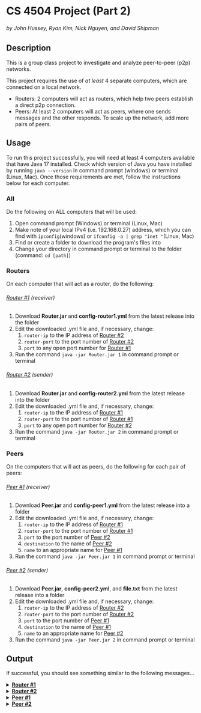 <h1>CS 4504 Project (Part 2)</h1>
<h6>by John Hussey, Ryan Kim, Nick Nguyen, and David Shipman</h6>

<h2>Description</h2>
<p>This is a group class project to investigate and analyze peer-to-peer (p2p) networks.</p>
<p>This project requires the use of <em>at least</em> 4 separate computers, which are connected on a local network.</p>
<ul>
    <li>Routers: 2 computers will act as routers, which help two peers establish a direct p2p connection.</li>
    <li>Peers: At least 2 computers will act as peers, where one sends messages and the other responds. To scale up the network, add more pairs of peers.
</ul>

<h2>Usage</h2>
<p>To run this project successfully, you will need at least 4 computers available that have Java 17 installed. Check which version of Java you have installed by running <code>java --version</code> in command prompt (windows) or terminal (Linux, Mac). Once those requirements are met, follow the instructions below for each computer.</p>

<h3>All</h3>
<p>Do the following on ALL computers that will be used:</p>
<ol>
    <li>Open command prompt (Windows) or terminal (Linux, Mac)</li>
    <li>Make note of your local IPv4 (i.e. 192.168.0.27) address, which you can find with <code>ipconfig</code>(windows) or <code>ifconfig -a | grep "inet "</code>(Linux, Mac)</li>
    <li>Find or create a folder to download the program's files into</li>
    <li>Change your directory in command prompt or terminal to the folder (command: <code>cd [path]</code>)</li>
</ol>

<h3>Routers</h3>
On each computer that will act as a router, do the following:

<h6><u>Router #1</u> (receiver)</h6>
<ol>
    <li>Download <b>Router.jar</b> and <b>config-router1.yml</b> from the latest release into the folder</li>
    <li>
        Edit the downloaded .yml file and, if necessary, change:
        <ol>
            <li><code>router-ip</code> to the IP address of <u>Router #2</u></li>
            <li><code>router-port</code> to the port number of <u>Router #2</u></li>
            <li><code>port</code> to any open port number for <u>Router #1</u></li>
        </ol>
    </li>
    <li>Run the command <code>java -jar Router.jar 1</code> in command prompt or terminal</li>
</ol>

<h6><u>Router #2</u> (sender)</h6>
<ol>
    <li>Download <b>Router.jar</b> and <b>config-router2.yml</b> from the latest release into the folder</li>
    <li>
        Edit the downloaded .yml file and, if necessary, change:
        <ol>
            <li><code>router-ip</code> to the IP address of <u>Router #1</u></li>
            <li><code>router-port</code> to the port number of <u>Router #1</u></li>
            <li><code>port</code> to any open port number for <u>Router #2</u></li>
        </ol>
    </li>
    <li>Run the command <code>java -jar Router.jar 2</code> in command prompt or terminal</li>
</ol>



<h3>Peers</h3>
<p>On the computers that will act as peers, do the following for each pair of peers:</p>
<h6><u>Peer #1</u> (receiver)</h6>
<ol>
    <li>Download <b>Peer.jar</b> and <b>config-peer1.yml</b> from the latest release into a folder</li>
    <li>
        Edit the downloaded .yml file and, if necessary, change:
        <ol>
            <li><code>router-ip</code> to the IP address of <u>Router #1</u></li>
            <li><code>router-port</code> to the port number of <u>Router #1</u></li>
            <li><code>port</code> to the port number of <u>Peer #2</u></li>
            <li><code>destination</code> to the name of <u>Peer #2</u></li>
            <li><code>name</code> to an appropriate name for <u>Peer #1</u></li>
        </ol>
    </li>
    <li>Run the command <code>java -jar Peer.jar 1</code> in command prompt or terminal</li>
</ol>

<h6><u>Peer #2</u> (sender)</h6>
<ol>
    <li>Download <b>Peer.jar</b>, <b>config-peer2.yml</b>, and <b>file.txt</b> from the latest release into a folder</li>
    <li>
        Edit the downloaded .yml file and, if necessary, change:
        <ol>
            <li><code>router-ip</code> to the IP address of <u>Router #2</u></li>
            <li><code>router-port</code> to the port number of <u>Router #2</u></li>
            <li><code>port</code> to the port number of <u>Peer #1</u></li>
            <li><code>destination</code> to the name of <u>Peer #1</u></li>
            <li><code>name</code> to an appropriate name for <u>Peer #2</u></li>
        </ol>
    </li>
    <li>Run the command <code>java -jar Peer.jar 2</code> in command prompt or terminal</li>
</ol>

<h2>Output</h2>
<p>If successful, you should see something similar to the following messages...</p>
<details>
    <summary><b><u>Router #1</u></b></summary>
    <blockquote>
        ServerRouter1 is listening on port 5555...<br/>
        Accepted connection from ServerRouter2 @ 127.0.0.1:5555!<br/>
        <br/>
        ServerRouter1 is listening on port 5555...<br/>
        Accepted connection from Peer @ 127.0.0.1:5555<br/>
        <br/>
        #0. ServerRouter1 <--- Peer (greeting): A1<br/>
        #0. ServerRouter1 ---> A1 (greeting): Hello, A1 @ 127.0.0.1:62793!<br/>
        #0. ServerRouter1 <--- A1 (destination): B4<br/>
        ServerRouter1 is listening on port 5555...<br/>
        #0. Waiting 10 seconds...<br/>
        #0. Asking ServerRouter2 for IP address of B4...<br/>
        #0. ServerRouter1 ---> ServerRouter2 (destination): B4<br/>
        #0. ServerRouter1 <--- ServerRouter2 (destination): A1<br/>
        #0. Finding IP address of A1 for ServerRouter2...<br/>
        #0. Routing lookup took 3700 ns<br/>
        #0. ServerRouter1 ---> ServerRouter2 (IP of A1): 127.0.0.1<br/>
        #0. ServerRouter1 <--- ServerRouter2 (IP of B4): 127.0.0.1<br/>
        #0. ServerRouter1 ---> A1 (IP of B4): 127.0.0.1
    </blockquote>
</details>
<details>
    <summary><b><u>Router #2</u></b></summary>
    <blockquote>
        Connected to ServerRouter1 @ 127.0.0.1:5555!<br/>
        ServerRouter2 is listening on port 5556...<br/>
        Accepted connection from Peer @ 127.0.0.1:5556!<br/>
        <br/>
        #0. ServerRouter2 <--- Peer (greeting): B4<br/>
        #0. ServerRouter2 ---> B4 (greeting): Hello, B4 @ 127.0.0.1:62784!<br/>
        #0. ServerRouter2 <--- B4 (destination): A1<br/>
        ServerRouter2 is listening on port 5556...<br/>
        #0. Waiting 10 seconds...<br/>
        #0. Asking ServerRouter1 for IP address of A1...<br/>
        #0. ServerRouter2 ---> ServerRouter1 (destination): A1<br/>
        #0. ServerRouter2 <--- ServerRouter1 (destination): B4<br/>
        #0. Finding IP address of B4 for ServerRouter1...<br/>
        #0. Routing lookup took 7700 ns<br/>
        #0. ServerRouter2 ---> ServerRouter1 (IP of B4): 127.0.0.1<br/>
        #0. ServerRouter2 <--- ServerRouter1 (IP of A1): 127.0.0.1<br/>
        #0. ServerRouter2 ---> B4 (IP of A1): 127.0.0.1
    </blockquote>
</details>
<details>
    <summary><b><u>Peer #1</u></b></summary>
    <blockquote>
        Connected to ServerRouter @ 127.0.0.1:5556!<br/>
        B4 ---> ServerRouter (greeting): B4<br/>
        B4 <--- ServerRouter (greeting): Hello, B4 @ 127.0.0.1:62784!<br/>
        B4 ---> ServerRouter (destination): A1<br/>
        B4 <--- ServerRouter (destination IP): 127.0.0.1<br/>
        Disconnected from ServerRouter!<br/>
        <br/>
        B4 is listening on port 5550...<br/>
        Accepted connection from A1 @ 127.0.0.1:5550!<br/>
        <br/>
        B4 <--- A1 (message): Genesis 1:1 In the beginning ... coffin in Egypt.<br/>
        B4 ---> A1 (response): GENESIS 1:1 IN THE BEGINNING ... COFFIN IN EGYPT.<br/>
        Disconnected from A1!
    </blockquote>
</details>
<details>
    <summary><b><u>Peer #2</u></b></summary>
    <blockquote>
        Connected to ServerRouter @ 127.0.0.1:5555!<br/>
        A1 ---> ServerRouter (greeting): A1<br/>
        A1 <--- ServerRouter (greeting): Hello, A1 @ 127.0.0.1:62793!<br/>
        A1 ---> ServerRouter (destination): B4<br/>
        A1 <--- ServerRouter (destination IP): 127.0.0.1<br/>
        Disconnected from ServerRouter!<br/>
        <br/>
        Connected to B4 @ 127.0.0.1:5550!<br/>
        A1 ---> B4 (message): Genesis 1:1 In the beginning ... coffin in Egypt.<br/>
        A1 <--- B4 (response): GENESIS 1:1 IN THE BEGINNING ... COFFIN IN EGYPT.<br/>
        Message size: 218445 bytes<br/>
        Cycle time: 23.12 ms<br/>
        Disconnected from B4!
    </blockquote>
</details>